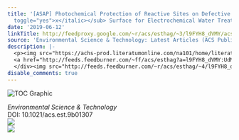 ```yaml
---
title: '[ASAP] Photochemical Protection of Reactive Sites on Defective TiO<sub>2–<italic
  toggle="yes">x</italic></sub> Surface for Electrochemical Water Treatment'
date: '2019-06-12'
linkTitle: http://feedproxy.google.com/~r/acs/esthag/~3/l9FYH8_dVMY/acs.est.9b01307
source: 'Environmental Science & Technology: Latest Articles (ACS Publications)'
description: |-
  <p><img src="https://achs-prod.literatumonline.com/na101/home/literatum/publisher/achs/journals/content/esthag/0/esthag.ahead-of-print/acs.est.9b01307/20190612/images/medium/es-2019-01307q_0008.gif" alt="TOC Graphic"/></p><div><cite>Environmental Science & Technology</cite></div><div>DOI: 10.1021/acs.est.9b01307</div><div class="feedflare">
  <a href="http://feeds.feedburner.com/~ff/acs/esthag?a=l9FYH8_dVMY:UdM2YGvy_7M:yIl2AUoC8zA"><img src="http://feeds.feedburner.com/~ff/acs/esthag?d=yIl2AUoC8zA" border="0"></img></a>
  </div><img src="http://feeds.feedburner.com/~r/acs/esthag/~4/l9FYH8_dVMY" ...
disable_comments: true
---
```

<p><img src="https://achs-prod.literatumonline.com/na101/home/literatum/publisher/achs/journals/content/esthag/0/esthag.ahead-of-print/acs.est.9b01307/20190612/images/medium/es-2019-01307q_0008.gif" alt="TOC Graphic"/></p><div><cite>Environmental Science & Technology</cite></div><div>DOI: 10.1021/acs.est.9b01307</div><div class="feedflare">
<a href="http://feeds.feedburner.com/~ff/acs/esthag?a=l9FYH8_dVMY:UdM2YGvy_7M:yIl2AUoC8zA"><img src="http://feeds.feedburner.com/~ff/acs/esthag?d=yIl2AUoC8zA" border="0"></img></a>
</div><img src="http://feeds.feedburner.com/~r/acs/esthag/~4/l9FYH8_dVMY" ...